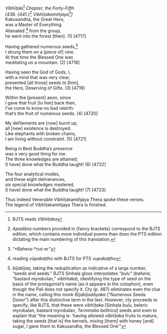 *Vibhīṭaki*[^1] *Chapter, the Forty-Fifth*  
*\[438. {441.}*[^2] *Vibhīṭakamiñjaya*[^3]*\]*  
Kakusandha, the Great Hero,  
was a Master of Everything.  
Alienated [^4] from the group,  
he went into the forest \[then\]. (1) \[4717\]

Having gathered numerous seeds,[^5]  
I strung them on a \[piece of\] vine.  
At that time the Blessed One was  
meditating on a mountain. (2) \[4718\]

Having seen the God of Gods, I,  
with a mind that was very clear,  
presented \[all those\] seeds to \[him\],  
the Hero, Deserving of Gifts. (3) \[4719\]

Within the \[present\] aeon, since  
I gave that fruit \[to him\] back then,  
I’ve come to know no bad rebirth:  
that’s the fruit of numerous seeds. (4) \[4720\]

My defilements are \[now\] burnt up;  
all \[new\] existence is destroyed.  
Like elephants with broken chains,  
I am living without constraint. (5) \[4721\]

Being in Best Buddha’s presence  
was a very good thing for me.  
The three knowledges are attained;  
\[I have\] done what the Buddha taught! (6) \[4722\]

The four analytical modes,  
and these eight deliverances,  
six special knowledges mastered,  
\[I have\] done what the Buddha taught! (7) \[4723\]

Thus indeed Venerable Vibhīṭakamiñjaya Thera spoke these verses.  
The legend of Vibhīṭakamiñjaya Thera is finished.

[^1]: BJTS reads *Vibhīṭaka*

[^2]: *Apadāna* numbers provided in {fancy brackets} correspond to the BJTS edition, which contains more individual poems than does the PTS edition dictating the main numbering of this translation.

[^3]: “*Bahera-*nut-er”

[^4]: reading *vūpakaṭṭho* with BJTS for PTS *vupakaṭṭho*

[^5]: *bījabījaŋ,* taking the reduplication as indicative of a large number, “seeds and seeds.” BJTS Sinhala gloss interpolates “*bulu” (bahera*, “bastard myrobolan,” *vibhītaka*), identifying the type of seed on the basis of the protagonist’s name (as it appears in the colophon), even though the Pali does not specify it. Cty (p. 487) eliminates even the clue in the name, calling this monk *Bījabījadāyaka* (“Numerous Seeds Donor”) after this distinctive term in the text. However, cty proceeds to specify, like BJTS, that these were *vibhīṭaka* \[Sinhala *buḷu,* beleric myrobalan, bastard myrobalan, *Terminalia bellirica*\] seeds and even to explain that “the meaning is: ‘having allowed *vibhīṭaka* fruits to mature, taking the seeds \[that is\] the kernels, mixing \[them\] with honey \[and\] sugar, I gave them to Kakusandha, the Blessed One’”
